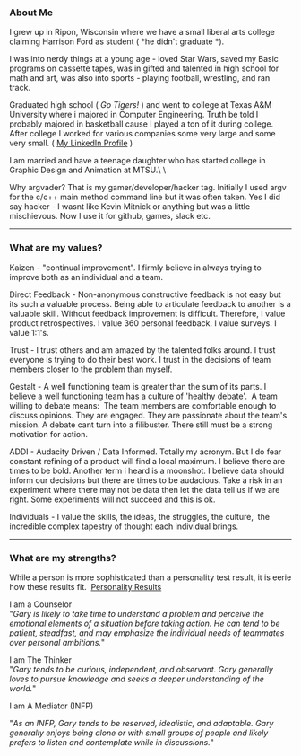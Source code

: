### About M​​​​​​​e

[](https://asurion.sharepoint.com/teams/ProductEngineering/SitePages/Manager-Readme--Gary-Paige.aspx#about-m%E2%80%8B%E2%80%8B%E2%80%8B%E2%80%8B%E2%80%8B%E2%80%8B%E2%80%8Be)

I grew up in Ripon, Wisconsin where we have a small liberal arts college claiming Harrison Ford as student ( *he didn't graduate *).

I was into nerdy things at a young age - loved Star Wars, saved my Basic programs on cassette tapes, was in gifted and talented in high school for math and art, was also into sports - playing football, wrestling, and ran track.

Graduated high school ( *Go Tigers!* ) and went to college at Texas A&M University where i majored in Computer Engineering. Truth be told I probably majored in basketball cause I played a ton of it during college.\
After college I worked for various companies some very large and some very small. ( [My LinkedIn Profile](https://www.linkedin.com/in/paigegary/ "https://www.linkedin.com/in/paigegary/") )

​​​​​​​I am married and have a teenage daughter who has started college in Graphic Design and Animation at MTSU.\ \

Why argvader? That is my gamer/developer/hacker tag. Initially I used argv for the c/c++ main method command line but it was often taken. Yes I did say hacker - I wasnt like Kevin Mitnick or anything but was a little mischievous. Now I use it for github, games, slack etc. 

* * * * *



### What are my values?

Kaizen - "continual improvement". I firmly believe in always trying to improve both as an individual and a team.

Direct Feedback - Non-anonymous constructive feedback is not easy but its such a valuable process. Being able to articulate feedback to another is a valuable skill. Without feedback improvement is difficult. Therefore, I value product retrospectives. I value 360 personal feedback. I value surveys. I value 1:1's.

Trust - I trust others and am amazed by the talented folks around. I trust everyone is trying to do their best work. I trust in the decisions of team members closer to the problem than myself.

Gestalt - A well functioning team is greater than the sum of its parts. I believe a well functioning team has a culture of 'healthy debate'.  A team willing to debate means:  The team members are comfortable enough to discuss opinions. They are engaged. They are passionate about the team's mission. A debate cant turn into a filibuster. There still must be a strong motivation for action.

ADDI - Audacity Driven / Data Informed. Totally my acronym. But I do fear constant refining of a product will find a local maximum. I believe there are times to be bold. Another term i heard is a moonshot. I believe data should inform our decisions but there are times to be audacious. Take a risk in an experiment where there may not be data then let the data tell us if we are right. Some experiments will not succeed and this is ok.

Individuals - I value the skills, the ideas, the struggles, the culture,  the incredible complex tapestry of thought each individual brings.

* * * * *

### What are my strengths?

[](https://asurion.sharepoint.com/teams/ProductEngineering/SitePages/Manager-Readme--Gary-Paige.aspx#what-are-my-strengths)

While a person is more sophisticated than a personality test result, it is eerie how these results fit.  [Personality Results](https://www.crystalknows.com/p/garypaige "https://www.crystalknows.com/p/garypaige")

I am a Counselor\
"*Gary is likely to take time to understand a problem and perceive the emotional elements of a situation before taking action. He can tend to be patient, steadfast, and may emphasize the individual needs of teammates over personal ambitions.*"

I am The Thinker\
"*Gary tends to be curious, independent, and observant. Gary generally loves to pursue knowledge and seeks a deeper understanding of the world.*"

I am A Mediator (INFP)

"*As an INFP, Gary tends to be reserved, idealistic, and adaptable. Gary generally enjoys being alone or with small groups of people and likely prefers to listen and contemplate while in discussions.*"
